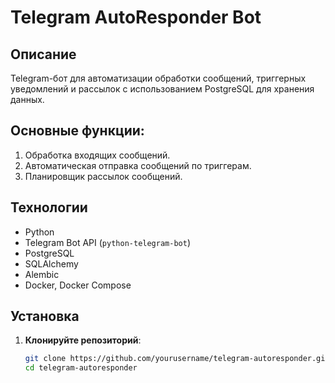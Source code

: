 # Telegram AutoResponder Bot

## Описание
Telegram-бот для автоматизации обработки сообщений, триггерных уведомлений и рассылок с использованием PostgreSQL для хранения данных.

## Основные функции:
1. Обработка входящих сообщений.
2. Автоматическая отправка сообщений по триггерам.
3. Планировщик рассылок сообщений.

## Технологии
- Python
- Telegram Bot API (`python-telegram-bot`)
- PostgreSQL
- SQLAlchemy
- Alembic
- Docker, Docker Compose

## Установка

1. **Клонируйте репозиторий**:
   ```bash
   git clone https://github.com/yourusername/telegram-autoresponder.git
   cd telegram-autoresponder
